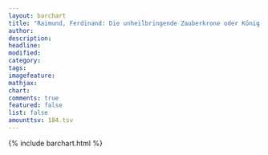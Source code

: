 ```yaml
---
layout: barchart
title: "Raimund, Ferdinand: Die unheilbringende Zauberkrone oder König ohne Reich, Held ohne Mut, Schönheit ohne Jugend (1829)"
author:
description:
headline:
modified:
category:
tags:
imagefeature: 
mathjax: 
chart: 
comments: true
featured: false
list: false
amounttsv: 184.tsv
---
```

{% include barchart.html %}

